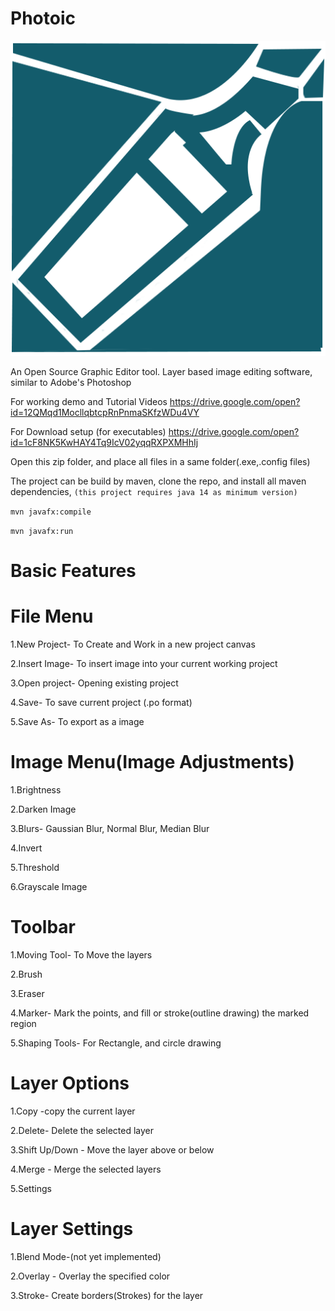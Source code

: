 # Photoic

![Photoic Launcher logo](photoic.png)

An Open Source Graphic Editor tool. Layer based image editing software, similar to Adobe's Photoshop

For working demo and Tutorial Videos
https://drive.google.com/open?id=12QMqd1MocllqbtcpRnPnmaSKfzWDu4VY

For Download setup (for executables)
https://drive.google.com/open?id=1cF8NK5KwHAY4Tq9IcV02yqqRXPXMHhIj

Open this zip folder, and place all files in a same folder(.exe,.config files)

The project can be build by maven, clone the repo, and install all maven dependencies, ``(this project requires java 14 as minimum version)``

`mvn javafx:compile`

`mvn javafx:run`

# Basic Features
# File Menu

1.New Project- To Create  and Work in a new project canvas

2.Insert Image- To insert image into your current working project

3.Open project- Opening existing project

4.Save- To save current project (.po format)

5.Save As- To export as a image


# Image Menu(Image Adjustments)

1.Brightness

2.Darken Image

3.Blurs- Gaussian Blur, Normal Blur, Median Blur

4.Invert 

5.Threshold

6.Grayscale Image

# Toolbar

1.Moving Tool- To Move the layers

2.Brush

3.Eraser

4.Marker- Mark the points, and fill or stroke(outline drawing) the marked region

5.Shaping Tools- For Rectangle, and circle drawing

# Layer Options

1.Copy -copy the current layer

2.Delete- Delete the selected layer

3.Shift Up/Down - Move the layer above or below

4.Merge - Merge the selected layers

5.Settings

# Layer Settings

1.Blend Mode-(not yet implemented)

2.Overlay - Overlay the specified color

3.Stroke- Create borders(Strokes) for the layer







